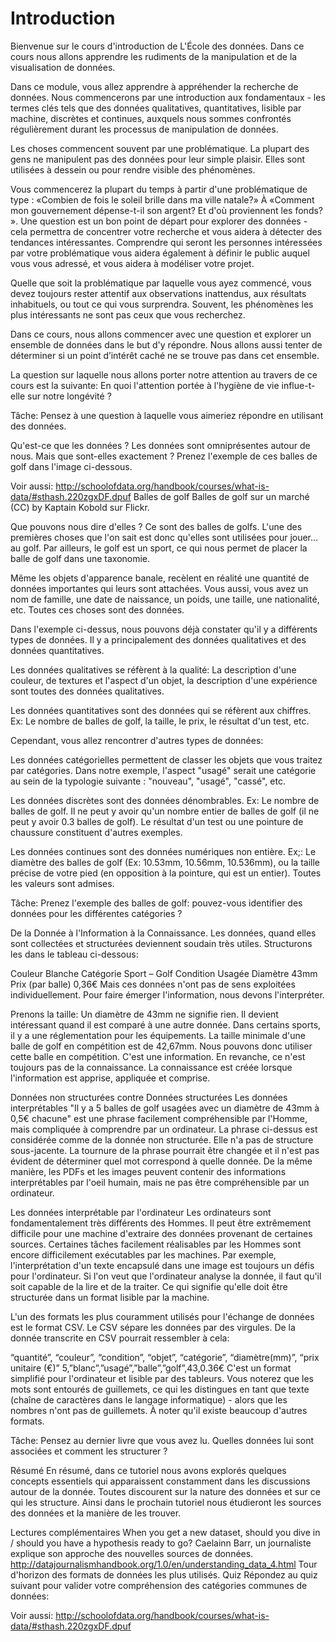 Introduction
===========

Bienvenue sur le cours d'introduction de L'École des données. Dans ce cours nous allons apprendre les rudiments de la manipulation et de la visualisation de données.

Dans ce module, vous allez apprendre à appréhender la recherche de données. Nous commencerons par une introduction aux fondamentaux - les termes clés tels que des données qualitatives, quantitatives, lisible par machine, discrètes et continues, auxquels nous sommes confrontés régulièrement durant les processus de manipulation de données.

Les choses commencent souvent par une problématique. La plupart des gens ne manipulent pas des données pour leur simple plaisir. Elles sont utilisées à dessein ou pour rendre visible des phénomènes.

Vous commencerez la plupart du temps à partir d'une problématique de type : «Combien de fois le soleil brille dans ma ville natale?» À «Comment mon gouvernement dépense-t-il son argent? Et d'où proviennent les fonds? ». Une question est un bon point de départ pour explorer des données - cela permettra de concentrer votre recherche et vous aidera à détecter des tendances intéressantes. Comprendre qui seront les personnes intéressées par votre problématique vous aidera également à définir le public auquel vous vous adressé, et vous aidera à modéliser votre projet.

Quelle que soit la problématique par laquelle vous ayez commencé, vous devez toujours rester attentif aux observations inattendus, aux résultats inhabituels, ou tout ce qui vous surprendra. Souvent, les phénomènes les plus intéressants ne sont pas ceux que vous recherchez.

Dans ce cours, nous allons commencer avec une question et explorer un ensemble de données dans le but d'y répondre. Nous allons aussi tenter de déterminer si un point d’intérêt caché ne se trouve pas dans cet ensemble.

La question sur laquelle nous allons porter notre attention au travers de ce cours est la suivante: En quoi l'attention portée à l'hygiène de vie influe-t-elle sur notre longévité ?

Tâche: Pensez à une question à laquelle vous aimeriez répondre en utilisant des données.

Qu'est-ce que les données ? Les données sont omniprésentes autour de nous. Mais que sont-elles exactement ? Prenez l'exemple de ces balles de golf dans l'image ci-dessous.

Voir aussi: http://schoolofdata.org/handbook/courses/what-is-data/#sthash.220zgxDF.dpuf
Balles de golf Balles de golf sur un marché (CC) by Kaptain Kobold sur Flickr.

Que pouvons nous dire d'elles ? Ce sont des balles de golfs. L'une des premières choses que l'on sait est donc qu'elles sont utilisées pour jouer... au golf. Par ailleurs, le golf est un sport, ce qui nous permet de placer la balle de golf dans une taxonomie.

Même les objets d'apparence banale, recèlent en réalité une quantité de données importantes qui leurs sont attachées. Vous aussi, vous avez un nom de famille, une date de naissance, un poids, une taille, une nationalité, etc. Toutes ces choses sont des données.

Dans l'exemple ci-dessus, nous pouvons déjà constater qu'il y a différents types de données. Il y a principalement des données qualitatives et des données quantitatives.

Les données qualitatives se réfèrent à la qualité: La description d'une couleur, de textures et l'aspect d'un objet, la description d'une expérience sont toutes des données qualitatives.

Les données quantitatives sont des données qui se réfèrent aux chiffres. Ex: Le nombre de balles de golf, la taille, le prix, le résultat d'un test, etc.

Cependant, vous allez rencontrer d'autres types de données:

Les données catégorielles permettent de classer les objets que vous traitez par catégories. Dans notre exemple, l'aspect "usagé" serait une catégorie au sein de la typologie suivante : "nouveau", "usagé", "cassé", etc.

Les données discrètes sont des données dénombrables. Ex: Le nombre de balles de golf. Il ne peut y avoir qu'un nombre entier de balles de golf (il ne peut y avoir 0.3 balles de golf). Le résultat d'un test ou une pointure de chaussure constituent d'autres exemples.

Les données continues sont des données numériques non entière. Ex;: Le diamètre des balles de golf (Ex: 10.53mm, 10.56mm, 10.536mm), ou la taille précise de votre pied (en opposition à la pointure, qui est un entier). Toutes les valeurs sont admises.

Tâche: Prenez l'exemple des balles de golf: pouvez-vous identifier des données pour les différentes catégories ?

De la Donnée à l'Information à la Connaissance. Les données, quand elles sont collectées et structurées deviennent soudain très utiles. Structurons les dans le tableau ci-dessous:

Couleur Blanche Catégorie Sport – Golf Condition Usagée Diamètre 43mm Prix (par balle) 0,36€ Mais ces données n'ont pas de sens exploitées individuellement. Pour faire émerger l'information, nous devons l'interpréter.

Prenons la taille: Un diamètre de 43mm ne signifie rien. Il devient intéressant quand il est comparé à une autre donnée. Dans certains sports, il y a une réglementation pour les équipements. La taille minimale d'une balle de golf en compétition est de 42,67mm. Nous pouvons donc utiliser cette balle en compétition. C'est une information. En revanche, ce n'est toujours pas de la connaissance. La connaissance est créée lorsque l'information est apprise, appliquée et comprise.

Données non structurées contre Données structurées Les données interprétables "Il y a 5 balles de golf usagées avec un diamètre de 43mm à 0,5€ chacune" est une phrase facilement compréhensible par l'Homme, mais compliquée à comprendre par un ordinateur. La phrase ci-dessus est considérée comme de la donnée non structurée. Elle n'a pas de structure sous-jacente. La tournure de la phrase pourrait être changée et il n'est pas évident de déterminer quel mot correspond à quelle donnée. De la même manière, les PDFs et les images peuvent contenir des informations interprétables par l'oeil humain, mais ne pas être compréhensible par un ordinateur.

Les données interprétable par l'ordinateur Les ordinateurs sont fondamentalement très différents des Hommes. Il peut être extrêmement difficile pour une machine d'extraire des données provenant de certaines sources. Certaines tâches facilement réalisables par les Hommes sont encore difficilement exécutables par les machines. Par exemple, l'interprétation d'un texte encapsulé dans une image est toujours un défis pour l'ordinateur. Si l'on veut que l'ordinateur analyse la donnée, il faut qu'il soit capable de la lire et de la traiter. Ce qui signifie qu'elle doit être structurée dans un format lisible par la machine.

L'un des formats les plus couramment utilisés pour l'échange de données est le format CSV. Le CSV sépare les données par des virgules. De la donnée transcrite en CSV pourrait ressembler à cela:

“quantité”, “couleur”, “condition”, “objet”, “catégorie”, “diamètre(mm)”, “prix unitaire (€)” 5,”blanc”,”usagé”,”balle”,”golf”,43,0.36€ C'est un format simplifié pour l'ordinateur et lisible par des tableurs. Vous noterez que les mots sont entourés de guillemets, ce qui les distingues en tant que texte (chaîne de caractères dans le langage informatique) - alors que les nombres n'ont pas de guillemets. À noter qu'il existe beaucoup d'autres formats.

Tâche: Pensez au dernier livre que vous avez lu. Quelles données lui sont associées et comment les structurer ?

Résumé En résumé, dans ce tutoriel nous avons explorés quelques concepts essentiels qui apparaissent constamment dans les discussions autour de la donnée. Toutes discourent sur la nature des données et sur ce qui les structure. Ainsi dans le prochain tutoriel nous étudieront les sources des données et la manière de les trouver.

Lectures complémentaires When you get a new dataset, should you dive in / should you have a hypothesis ready to go? Caelainn Barr, un journaliste explique son approche des nouvelles sources de données. http://datajournalismhandbook.org/1.0/en/understanding_data_4.html Tour d'horizon des formats de données les plus utilisés. Quiz Répondez au quiz suivant pour valider votre compréhension des catégories communes de données:

Voir aussi: http://schoolofdata.org/handbook/courses/what-is-data/#sthash.220zgxDF.dpuf
